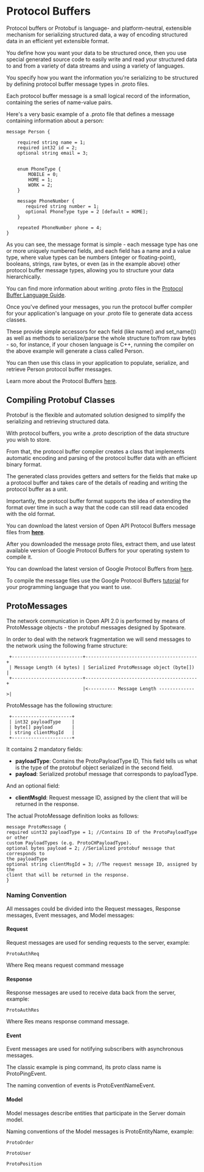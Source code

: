 # Protocol Buffers

Protocol buffers or Protobuf is language- and platform-neutral, extensible mechanism for serializing structured data, a way of encoding structured data in an efficient yet extensible format.

You define how you want your data to be structured once, then you use special generated source code to easily write and read your structured data to and from a variety of data streams and using a variety of languages.

You specify how you want the information you're serializing to be structured by defining protocol buffer message types in .proto files.

Each protocol buffer message is a small logical record of the information, containing the series of name-value pairs.

Here's a very basic example of a .proto file that defines a message containing information about a person:

```
message Person {

    required string name = 1;  
    required int32 id = 2;  
    optional string email = 3;  


    enum PhoneType {  
        MOBILE = 0;  
        HOME = 1;  
        WORK = 2;  
    }  

    message PhoneNumber {  
       required string number = 1;  
       optional PhoneType type = 2 [default = HOME];  
    }  

    repeated PhoneNumber phone = 4;  
}
```

As you can see, the message format is simple - each message type has one or more uniquely numbered fields, and each field has a name and a value type, where value types can be numbers (integer or floating-point), booleans, strings, raw bytes, or even (as in the example above) other protocol buffer message types, allowing you to structure your data hierarchically.

You can find more information about writing .proto files in the [Protocol Buffer Language Guide](https://developers.google.com/protocol-buffers/docs/proto).

Once you've defined your messages, you run the protocol buffer compiler for your application's language on your .proto file to generate data access classes.

These provide simple accessors for each field (like name() and set_name()) as well as methods to serialize/parse the whole structure to/from raw bytes - so, for instance, if your chosen language is C++, running the compiler on the above example will generate a class called Person.

You can then use this class in your application to populate, serialize, and retrieve Person protocol buffer messages.

Learn more about the Protocol Buffers [here](https://developers.google.com/protocol-buffers/docs/overview).

## Compiling Protobuf Classes

Protobuf is the flexible and automated solution designed to simplify the serializing and retrieving structured data. 

With protocol buffers, you write a .proto description of the data structure you wish to store.

From that, the protocol buffer compiler creates a class that implements automatic encoding and parsing of the protocol buffer data with an efficient binary format.

The generated class provides getters and setters for the fields that make up a protocol buffer and takes care of the details of reading and writing the protocol buffer as a unit.

Importantly, the protocol buffer format supports the idea of extending the format over time in such a way that the code can still read data encoded with the old format.

You can download the latest version of Open API Protocol Buffers message files from [**here**](https://github.com/spotware/Open-API-2.0-protobuf-messages).

After you downloaded the message proto files, extract them, and use latest available version of Google Protocol Buffers for your operating system to compile it.

You can download the latest version of Google Protocol Buffers from [here](https://github.com/protocolbuffers/protobuf/releases).

To compile the message files use the Google Protocol Buffers [tutorial](https://developers.google.com/protocol-buffers/docs/tutorials) for your programming language that you want to use.


## ProtoMessages

The network communication in Open API 2.0 is performed by means of ProtoMessage objects - the protobuf messages designed by Spotware.

In order to deal with the network fragmentation we will send messages to the network using the following frame structure:

```
 +--------------------------+-----------------------------------------+  
 | Message Length (4 bytes) | Serialized ProtoMessage object (byte[]) |  
 +--------------------------+-----------------------------------------+  
                            |<---------- Message Length ------------->|
```

ProtoMessage has the following structure:

```
 +----------------------+  
 | int32 payloadType    |  
 | byte[] payload       |  
 | string clientMsgId   |  
 +----------------------+
```

It contains 2 mandatory fields:

* **payloadType**: Contains the ProtoPayloadType ID, This field tells us what is the type of the protobuf object serialized in the second field.
* **payload**: Serialized protobuf message that corresponds to payloadType.

And an optional field:

* **clientMsgId**: Request message ID, assigned by the client that will be returned in the response.

The actual ProtoMessage definition looks as follows:

```
message ProtoMessage {  
required uint32 payloadType = 1; //Contains ID of the ProtoPayloadType or other
custom PayloadTypes (e.g. ProtoCHPayloadType).  
optional bytes payload = 2; //Serialized protobuf message that corresponds to
the payloadType  
optional string clientMsgId = 3; //The request message ID, assigned by the
client that will be returned in the response.  
}
```

### Naming Convention

All messages could be divided into the Request messages, Response messages, Event messages, and Model messages:

#### Request

Request messages are used for sending requests to the server, example:

```
ProtoAuthReq
```

Where Req means request command message

#### Response

Response messages are used to receive data back from the server, example:

```
ProtoAuthRes
```

Where Res means response command message.

#### Event

Event messages are used for notifying subscribers with asynchronous messages.

The classic example is ping command, its proto class name is ProtoPingEvent.

The naming convention of events is ProtoEventNameEvent.

#### Model

Model messages describe entities that participate in the Server domain model.

Naming conventions of the Model messages is ProtoEntityName, example:

```
ProtoOrder

ProtoUser

ProtoPosition
```